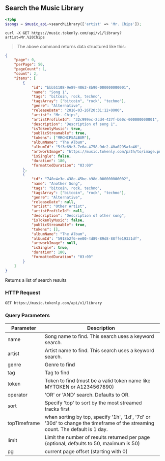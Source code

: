 ## Search the Music Library

```php
<?php
$songs = $music_api->searchLibrary(['artist' => 'Mr. Chips']);
```

```shell
curl -X GET https://music.tokenly.com/api/v1/library?artist=Mr.%20Chips
```

> The above command returns data structured like this:

```json
{
    "page": 0,
    "perPage": 50,
    "pageCount": 1,
    "count": 2,
    "items": [
        {
            "id": "bbb51108-9e89-4863-8b90-000000000001",
            "name": "Song 1",
            "tags": "bitcoin, rock, techno",
            "tagsArray": ["bitcoin", "rock", "techno"],
            "genre": "Alternative",
            "releaseDate": "2016-03-26T20:31:12+0000",
            "artist": "Mr. Chips",
            "artistProfileId": "32c999ec-2cd4-427f-b60c-000000000001",
            "description": "Description of song 1",
            "isTokenlyMusic": true,
            "publicStreamable": true,
            "tokens": ["MRCHIPSALBUM"],
            "albumName": "The Album",
            "albumId": "5f3e69c3-7e6a-4758-9dc2-40a0295afa46",
            "artworkImage": "https://music.tokenly.com/path/to/image.png",
            "isSingle": false,
            "duration": 180,
            "formattedDuration": "03:00"
        },
        {
            "id": "740e4e3e-438e-45be-b98d-000000000002",
            "name": "Another Song",
            "tags": "bitcoin, rock, techno",
            "tagsArray": ["bitcoin", "rock", "techno"],
            "genre": "Alternative",
            "releaseDate": null,
            "artist": "Other Artist",
            "artistProfileId": null,
            "description": "Description of other song",
            "isTokenlyMusic": false,
            "publicStreamable": true,
            "tokens": [],
            "albumName": "The Album",
            "albumId": "5918b2f6-ee00-4d89-89d8-88ffe19331df",
            "artworkImage": null,
            "isSingle": true,
            "duration": 180,
            "formattedDuration": "03:00"
        }
    ]
}

```

Returns a list of search results

### HTTP Request

`GET https://music.tokenly.com/api/v1/library`


### Query Parameters

Parameter    | Description
---------    | -----------
name         | Song name to find. This search uses a keyword search.
artist       | Artist name to find. This search uses a keyword search.
genre        | Genre to find
tag          | Tag to find
token        | Token to find (must be a valid token name like MYTOKEN or A1234567890)
operator     | 'OR' or 'AND' search.  Defaults to OR.
sort         | Specify 'top' to sort by the most streamed tracks first 
topTimeframe | when sorting by top, specify '1h', '1d', '7d' or '30d' to change the timeframe of the streaming count.  The default is 1 day.
limit        | Limit the number of results returned per page (optional, defaults to 50, maximum is 50)
pg           | current page offset (starting with 0)


